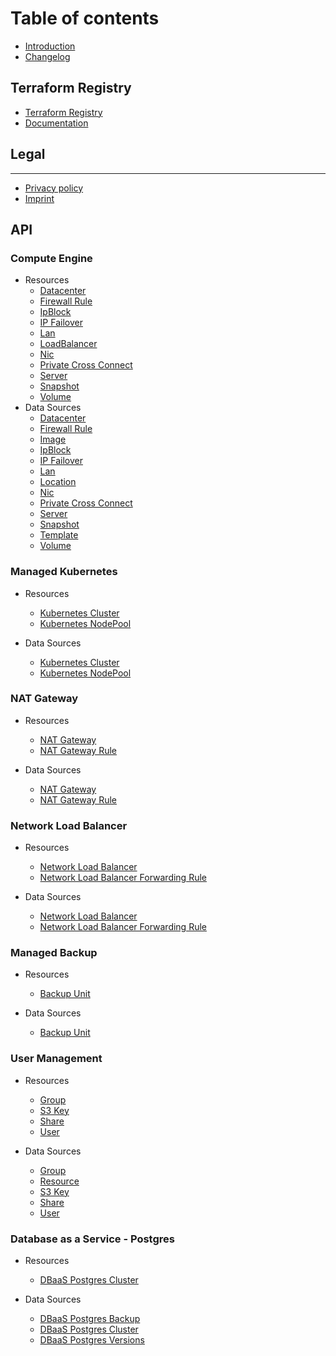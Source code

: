 # Table of contents

* [Introduction](./README.md)
* [Changelog](../CHANGELOG.md)

## Terraform Registry

* [Terraform Registry](https://registry.terraform.io/providers/ionos-cloud/ionoscloud/latest)
* [Documentation](https://registry.terraform.io/providers/ionos-cloud/ionoscloud/latest/docs)

## Legal

---

* [Privacy policy](https://www.ionos.com/terms-gtc/terms-privacy/)
* [Imprint](https://www.ionos.de/impressum)

## API
### Compute Engine
* Resources
    * [Datacenter](../docs/resources/datacenter.md)
    * [Firewall Rule](../docs/resources/firewall.md)
    * [IpBlock](../docs/resources/ipblock.md)
    * [IP Failover](../docs/resources/ipfailover.md)
    * [Lan](../docs/resources/lan.md)
    * [LoadBalancer](../docs/resources/loadbalancer.md)
    * [Nic](../docs/resources/nic.md)
    * [Private Cross Connect](../docs/resources/private_crossconnect.md)
    * [Server](../docs/resources/server.md)
    * [Snapshot](../docs/resources/snapshot.md)
    * [Volume](../docs/resources/volume.md)
* Data Sources
    * [Datacenter](../docs/data-sources/datacenter.md)
    * [Firewall Rule](../docs/data-sources/firewall.md)
    * [Image](../docs/data-sources/image.md)
    * [IpBlock](../docs/data-sources/ipblock.md)
    * [IP Failover](../docs/data-sources/ipfailover.md)
    * [Lan](../docs/data-sources/lan.md)
    * [Location](../docs/data-sources/location.md)
    * [Nic](../docs/data-sources/nic.md)
    * [Private Cross Connect](../docs/data-sources/private_crossconnect.md)
    * [Server](../docs/data-sources/server.md)
    * [Snapshot](../docs/data-sources/snapshot.md)
    * [Template](../docs/data-sources/template.md)
    * [Volume](../docs/data-sources/volume.md)
    
### Managed Kubernetes
* Resources
  * [Kubernetes Cluster](../docs/resources/k8s_cluster.md)
  * [Kubernetes NodePool](../docs/resources/k8s_node_pool.md)

* Data Sources 
  * [Kubernetes Cluster](../docs/data-sources/k8s_cluster.md)
  * [Kubernetes NodePool](../docs/data-sources/k8s_node_pool.md)
  
### NAT Gateway
* Resources
  * [NAT Gateway](../docs/resources/natgateway.md)
  * [NAT Gateway Rule](../docs/resources/natgateway_rule.md)

* Data Sources
  * [NAT Gateway](../docs/data-sources/natgateway.md)
  * [NAT Gateway Rule](../docs/data-sources/natgateway_rule.md)

### Network Load Balancer
* Resources
  * [Network Load Balancer](../docs/resources/networkloadbalancer.md)
  * [Network Load Balancer Forwarding Rule](../docs/resources/networkloadbalancer_forwardingrule.md)

* Data Sources
  * [Network Load Balancer](../docs/data-sources/networkloadbalancer.md)
  * [Network Load Balancer Forwarding Rule](../docs/data-sources/networkloadbalancer_forwardingrule.md)

### Managed Backup
* Resources
  * [Backup Unit](../docs/resources/backup_unit.md)

* Data Sources
  * [Backup Unit](../docs/data-sources/backup_unit.md)

### User Management
* Resources
  * [Group](../docs/resources/group.md)
  * [S3 Key](../docs/resources/s3_key.md)
  * [Share](../docs/resources/share.md)
  * [User](../docs/resources/user.md)

* Data Sources
  * [Group](../docs/data-sources/group.md)
  * [Resource](../docs/data-sources/resource.md)
  * [S3 Key](../docs/data-sources/s3_key.md)
  * [Share](../docs/data-sources/share.md)
  * [User](../docs/data-sources/user.md)

### Database as a Service - Postgres
* Resources
  * [DBaaS Postgres Cluster](../docs/resources/dbaas_pgsql_cluster.md)

* Data Sources
  * [DBaaS Postgres Backup](../docs/data-sources/dbaas_pgsql_backups.md)
  * [DBaaS Postgres Cluster](../docs/data-sources/dbaas_pgsql_cluster.md)
  * [DBaaS Postgres Versions](../docs/data-sources/dbaas_pgsql_versions.md)

